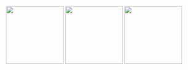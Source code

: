 <p align="center">
  <img width="150" src="https://media.tenor.com/6sabBfcb4poAAAAC/gojo-jujutsu-kaisen.gif" />
  <img width="150" src="https://res.cloudinary.com/dts5hyzdq/image/upload/f_auto,q_auto/qujibwr38cddeitj5gdf" />
  <img width="150" src="https://img.ifunny.co/images/2b718cbfae6eb9d54beb842b58563885dd1f8b345b0a8202e9c41f0aa8e37ccd_3.jpg" />
</p>
